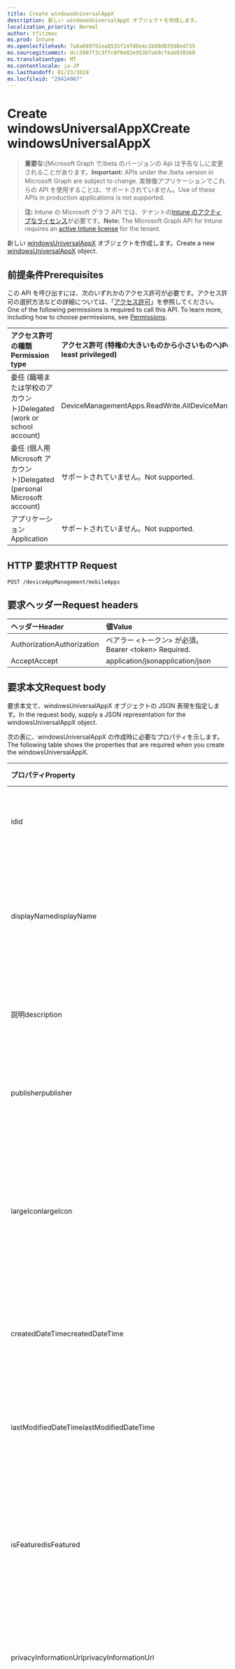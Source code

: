 ```yaml
---
title: Create windowsUniversalAppX
description: 新しい windowsUniversalAppX オブジェクトを作成します。
localization_priority: Normal
author: tfitzmac
ms.prod: Intune
ms.openlocfilehash: 7a8a089791ea8535f14fd8e4c1b80d83588ed735
ms.sourcegitcommit: dcc5907f2c3ffc0f0e82e953b7ab9cf4ab938360
ms.translationtype: MT
ms.contentlocale: ja-JP
ms.lasthandoff: 01/23/2019
ms.locfileid: "29424967"
---
```

# <a name="create-windowsuniversalappx"></a><span data-ttu-id="f3a20-103">Create windowsUniversalAppX</span><span class="sxs-lookup"><span data-stu-id="f3a20-103">Create windowsUniversalAppX</span></span>

> <span data-ttu-id="f3a20-104">**重要な:**[Microsoft Graph で/beta のバージョンの Api は予告なしに変更されることがあります。</span><span class="sxs-lookup"><span data-stu-id="f3a20-104">**Important:** APIs under the /beta version in Microsoft Graph are subject to change.</span></span> <span data-ttu-id="f3a20-105">実稼働アプリケーションでこれらの API を使用することは、サポートされていません。</span><span class="sxs-lookup"><span data-stu-id="f3a20-105">Use of these APIs in production applications is not supported.</span></span>

> <span data-ttu-id="f3a20-106">**注:** Intune の Microsoft グラフ API では、テナントの[Intune のアクティブなライセンス](https://go.microsoft.com/fwlink/?linkid=839381)が必要です。</span><span class="sxs-lookup"><span data-stu-id="f3a20-106">**Note:** The Microsoft Graph API for Intune requires an [active Intune license](https://go.microsoft.com/fwlink/?linkid=839381) for the tenant.</span></span>

<span data-ttu-id="f3a20-107">新しい [windowsUniversalAppX](../resources/intune-apps-windowsuniversalappx.md) オブジェクトを作成します。</span><span class="sxs-lookup"><span data-stu-id="f3a20-107">Create a new [windowsUniversalAppX](../resources/intune-apps-windowsuniversalappx.md) object.</span></span>

## <a name="prerequisites"></a><span data-ttu-id="f3a20-108">前提条件</span><span class="sxs-lookup"><span data-stu-id="f3a20-108">Prerequisites</span></span>
<span data-ttu-id="f3a20-p102">この API を呼び出すには、次のいずれかのアクセス許可が必要です。アクセス許可の選択方法などの詳細については、「[アクセス許可](/concepts/permissions-reference.md)」を参照してください。</span><span class="sxs-lookup"><span data-stu-id="f3a20-p102">One of the following permissions is required to call this API. To learn more, including how to choose permissions, see [Permissions](/concepts/permissions-reference.md).</span></span>

|<span data-ttu-id="f3a20-111">アクセス許可の種類</span><span class="sxs-lookup"><span data-stu-id="f3a20-111">Permission type</span></span>|<span data-ttu-id="f3a20-112">アクセス許可 (特権の大きいものから小さいものへ)</span><span class="sxs-lookup"><span data-stu-id="f3a20-112">Permissions (from most to least privileged)</span></span>|
|:---|:---|
|<span data-ttu-id="f3a20-113">委任 (職場または学校のアカウント)</span><span class="sxs-lookup"><span data-stu-id="f3a20-113">Delegated (work or school account)</span></span>|<span data-ttu-id="f3a20-114">DeviceManagementApps.ReadWrite.All</span><span class="sxs-lookup"><span data-stu-id="f3a20-114">DeviceManagementApps.ReadWrite.All</span></span>|
|<span data-ttu-id="f3a20-115">委任 (個人用 Microsoft アカウント)</span><span class="sxs-lookup"><span data-stu-id="f3a20-115">Delegated (personal Microsoft account)</span></span>|<span data-ttu-id="f3a20-116">サポートされていません。</span><span class="sxs-lookup"><span data-stu-id="f3a20-116">Not supported.</span></span>|
|<span data-ttu-id="f3a20-117">アプリケーション</span><span class="sxs-lookup"><span data-stu-id="f3a20-117">Application</span></span>|<span data-ttu-id="f3a20-118">サポートされていません。</span><span class="sxs-lookup"><span data-stu-id="f3a20-118">Not supported.</span></span>|

## <a name="http-request"></a><span data-ttu-id="f3a20-119">HTTP 要求</span><span class="sxs-lookup"><span data-stu-id="f3a20-119">HTTP Request</span></span>
<!-- {
  "blockType": "ignored"
}
-->
``` http
POST /deviceAppManagement/mobileApps
```

## <a name="request-headers"></a><span data-ttu-id="f3a20-120">要求ヘッダー</span><span class="sxs-lookup"><span data-stu-id="f3a20-120">Request headers</span></span>
|<span data-ttu-id="f3a20-121">ヘッダー</span><span class="sxs-lookup"><span data-stu-id="f3a20-121">Header</span></span>|<span data-ttu-id="f3a20-122">値</span><span class="sxs-lookup"><span data-stu-id="f3a20-122">Value</span></span>|
|:---|:---|
|<span data-ttu-id="f3a20-123">Authorization</span><span class="sxs-lookup"><span data-stu-id="f3a20-123">Authorization</span></span>|<span data-ttu-id="f3a20-124">ベアラー &lt;トークン&gt; が必須。</span><span class="sxs-lookup"><span data-stu-id="f3a20-124">Bearer &lt;token&gt; Required.</span></span>|
|<span data-ttu-id="f3a20-125">Accept</span><span class="sxs-lookup"><span data-stu-id="f3a20-125">Accept</span></span>|<span data-ttu-id="f3a20-126">application/json</span><span class="sxs-lookup"><span data-stu-id="f3a20-126">application/json</span></span>|

## <a name="request-body"></a><span data-ttu-id="f3a20-127">要求本文</span><span class="sxs-lookup"><span data-stu-id="f3a20-127">Request body</span></span>
<span data-ttu-id="f3a20-128">要求本文で、windowsUniversalAppX オブジェクトの JSON 表現を指定します。</span><span class="sxs-lookup"><span data-stu-id="f3a20-128">In the request body, supply a JSON representation for the windowsUniversalAppX object.</span></span>

<span data-ttu-id="f3a20-129">次の表に、windowsUniversalAppX の作成時に必要なプロパティを示します。</span><span class="sxs-lookup"><span data-stu-id="f3a20-129">The following table shows the properties that are required when you create the windowsUniversalAppX.</span></span>

|<span data-ttu-id="f3a20-130">プロパティ</span><span class="sxs-lookup"><span data-stu-id="f3a20-130">Property</span></span>|<span data-ttu-id="f3a20-131">型</span><span class="sxs-lookup"><span data-stu-id="f3a20-131">Type</span></span>|<span data-ttu-id="f3a20-132">説明</span><span class="sxs-lookup"><span data-stu-id="f3a20-132">Description</span></span>|
|:---|:---|:---|
|<span data-ttu-id="f3a20-133">id</span><span class="sxs-lookup"><span data-stu-id="f3a20-133">id</span></span>|<span data-ttu-id="f3a20-134">String</span><span class="sxs-lookup"><span data-stu-id="f3a20-134">String</span></span>|<span data-ttu-id="f3a20-135">エンティティのキー。</span><span class="sxs-lookup"><span data-stu-id="f3a20-135">Key of the entity.</span></span> <span data-ttu-id="f3a20-136">[mobileApp](../resources/intune-apps-mobileapp.md) から継承します</span><span class="sxs-lookup"><span data-stu-id="f3a20-136">Inherited from [mobileApp](../resources/intune-apps-mobileapp.md)</span></span>|
|<span data-ttu-id="f3a20-137">displayName</span><span class="sxs-lookup"><span data-stu-id="f3a20-137">displayName</span></span>|<span data-ttu-id="f3a20-138">String</span><span class="sxs-lookup"><span data-stu-id="f3a20-138">String</span></span>|<span data-ttu-id="f3a20-139">管理者が提供またはインポートしたアプリのタイトル。</span><span class="sxs-lookup"><span data-stu-id="f3a20-139">The admin provided or imported title of the app.</span></span> <span data-ttu-id="f3a20-140">[mobileApp](../resources/intune-apps-mobileapp.md) から継承します</span><span class="sxs-lookup"><span data-stu-id="f3a20-140">Inherited from [mobileApp](../resources/intune-apps-mobileapp.md)</span></span>|
|<span data-ttu-id="f3a20-141">説明</span><span class="sxs-lookup"><span data-stu-id="f3a20-141">description</span></span>|<span data-ttu-id="f3a20-142">String</span><span class="sxs-lookup"><span data-stu-id="f3a20-142">String</span></span>|<span data-ttu-id="f3a20-143">アプリの説明。</span><span class="sxs-lookup"><span data-stu-id="f3a20-143">The description of the app.</span></span> <span data-ttu-id="f3a20-144">[mobileApp](../resources/intune-apps-mobileapp.md) から継承します</span><span class="sxs-lookup"><span data-stu-id="f3a20-144">Inherited from [mobileApp](../resources/intune-apps-mobileapp.md)</span></span>|
|<span data-ttu-id="f3a20-145">publisher</span><span class="sxs-lookup"><span data-stu-id="f3a20-145">publisher</span></span>|<span data-ttu-id="f3a20-146">String</span><span class="sxs-lookup"><span data-stu-id="f3a20-146">String</span></span>|<span data-ttu-id="f3a20-147">アプリの発行元。</span><span class="sxs-lookup"><span data-stu-id="f3a20-147">The publisher of the app.</span></span> <span data-ttu-id="f3a20-148">[mobileApp](../resources/intune-apps-mobileapp.md) から継承します</span><span class="sxs-lookup"><span data-stu-id="f3a20-148">Inherited from [mobileApp](../resources/intune-apps-mobileapp.md)</span></span>|
|<span data-ttu-id="f3a20-149">largeIcon</span><span class="sxs-lookup"><span data-stu-id="f3a20-149">largeIcon</span></span>|[<span data-ttu-id="f3a20-150">mimeContent</span><span class="sxs-lookup"><span data-stu-id="f3a20-150">mimeContent</span></span>](../resources/intune-shared-mimecontent.md)|<span data-ttu-id="f3a20-151">アプリの詳細に表示され、アイコンのアップロードに使用される大きなアイコン。</span><span class="sxs-lookup"><span data-stu-id="f3a20-151">The large icon, to be displayed in the app details and used for upload of the icon.</span></span> <span data-ttu-id="f3a20-152">[mobileApp](../resources/intune-apps-mobileapp.md) から継承します</span><span class="sxs-lookup"><span data-stu-id="f3a20-152">Inherited from [mobileApp](../resources/intune-apps-mobileapp.md)</span></span>|
|<span data-ttu-id="f3a20-153">createdDateTime</span><span class="sxs-lookup"><span data-stu-id="f3a20-153">createdDateTime</span></span>|<span data-ttu-id="f3a20-154">DateTimeOffset</span><span class="sxs-lookup"><span data-stu-id="f3a20-154">DateTimeOffset</span></span>|<span data-ttu-id="f3a20-155">アプリが作成された日時。</span><span class="sxs-lookup"><span data-stu-id="f3a20-155">The date and time the app was created.</span></span> <span data-ttu-id="f3a20-156">[mobileApp](../resources/intune-apps-mobileapp.md) から継承します</span><span class="sxs-lookup"><span data-stu-id="f3a20-156">Inherited from [mobileApp](../resources/intune-apps-mobileapp.md)</span></span>|
|<span data-ttu-id="f3a20-157">lastModifiedDateTime</span><span class="sxs-lookup"><span data-stu-id="f3a20-157">lastModifiedDateTime</span></span>|<span data-ttu-id="f3a20-158">DateTimeOffset</span><span class="sxs-lookup"><span data-stu-id="f3a20-158">DateTimeOffset</span></span>|<span data-ttu-id="f3a20-159">アプリが最後に変更された日時。</span><span class="sxs-lookup"><span data-stu-id="f3a20-159">The date and time the app was last modified.</span></span> <span data-ttu-id="f3a20-160">[mobileApp](../resources/intune-apps-mobileapp.md) から継承します</span><span class="sxs-lookup"><span data-stu-id="f3a20-160">Inherited from [mobileApp](../resources/intune-apps-mobileapp.md)</span></span>|
|<span data-ttu-id="f3a20-161">isFeatured</span><span class="sxs-lookup"><span data-stu-id="f3a20-161">isFeatured</span></span>|<span data-ttu-id="f3a20-162">Boolean</span><span class="sxs-lookup"><span data-stu-id="f3a20-162">Boolean</span></span>|<span data-ttu-id="f3a20-163">アプリが管理者のおすすめとしてマークされたかどうかを示す値。[mobileApp](../resources/intune-apps-mobileapp.md) から継承します</span><span class="sxs-lookup"><span data-stu-id="f3a20-163">The value indicating whether the app is marked as featured by the admin. Inherited from [mobileApp](../resources/intune-apps-mobileapp.md)</span></span>|
|<span data-ttu-id="f3a20-164">privacyInformationUrl</span><span class="sxs-lookup"><span data-stu-id="f3a20-164">privacyInformationUrl</span></span>|<span data-ttu-id="f3a20-165">String</span><span class="sxs-lookup"><span data-stu-id="f3a20-165">String</span></span>|<span data-ttu-id="f3a20-166">プライバシーに関する声明の URL。</span><span class="sxs-lookup"><span data-stu-id="f3a20-166">The privacy statement Url.</span></span> <span data-ttu-id="f3a20-167">[mobileApp](../resources/intune-apps-mobileapp.md) から継承します</span><span class="sxs-lookup"><span data-stu-id="f3a20-167">Inherited from [mobileApp](../resources/intune-apps-mobileapp.md)</span></span>|
|<span data-ttu-id="f3a20-168">informationUrl</span><span class="sxs-lookup"><span data-stu-id="f3a20-168">informationUrl</span></span>|<span data-ttu-id="f3a20-169">String</span><span class="sxs-lookup"><span data-stu-id="f3a20-169">String</span></span>|<span data-ttu-id="f3a20-170">詳細情報の URL。</span><span class="sxs-lookup"><span data-stu-id="f3a20-170">The more information Url.</span></span> <span data-ttu-id="f3a20-171">[mobileApp](../resources/intune-apps-mobileapp.md) から継承します</span><span class="sxs-lookup"><span data-stu-id="f3a20-171">Inherited from [mobileApp](../resources/intune-apps-mobileapp.md)</span></span>|
|<span data-ttu-id="f3a20-172">owner</span><span class="sxs-lookup"><span data-stu-id="f3a20-172">owner</span></span>|<span data-ttu-id="f3a20-173">String</span><span class="sxs-lookup"><span data-stu-id="f3a20-173">String</span></span>|<span data-ttu-id="f3a20-174">アプリの所有者。</span><span class="sxs-lookup"><span data-stu-id="f3a20-174">The owner of the app.</span></span> <span data-ttu-id="f3a20-175">[mobileApp](../resources/intune-apps-mobileapp.md) から継承します</span><span class="sxs-lookup"><span data-stu-id="f3a20-175">Inherited from [mobileApp](../resources/intune-apps-mobileapp.md)</span></span>|
|<span data-ttu-id="f3a20-176">developer</span><span class="sxs-lookup"><span data-stu-id="f3a20-176">developer</span></span>|<span data-ttu-id="f3a20-177">String</span><span class="sxs-lookup"><span data-stu-id="f3a20-177">String</span></span>|<span data-ttu-id="f3a20-178">アプリの開発者。</span><span class="sxs-lookup"><span data-stu-id="f3a20-178">The developer of the app.</span></span> <span data-ttu-id="f3a20-179">[mobileApp](../resources/intune-apps-mobileapp.md) から継承します</span><span class="sxs-lookup"><span data-stu-id="f3a20-179">Inherited from [mobileApp](../resources/intune-apps-mobileapp.md)</span></span>|
|<span data-ttu-id="f3a20-180">notes</span><span class="sxs-lookup"><span data-stu-id="f3a20-180">notes</span></span>|<span data-ttu-id="f3a20-181">String</span><span class="sxs-lookup"><span data-stu-id="f3a20-181">String</span></span>|<span data-ttu-id="f3a20-182">アプリ用のメモ。</span><span class="sxs-lookup"><span data-stu-id="f3a20-182">Notes for the app.</span></span> <span data-ttu-id="f3a20-183">[mobileApp](../resources/intune-apps-mobileapp.md) から継承します</span><span class="sxs-lookup"><span data-stu-id="f3a20-183">Inherited from [mobileApp](../resources/intune-apps-mobileapp.md)</span></span>|
|<span data-ttu-id="f3a20-184">uploadState</span><span class="sxs-lookup"><span data-stu-id="f3a20-184">uploadState</span></span>|<span data-ttu-id="f3a20-185">Int32</span><span class="sxs-lookup"><span data-stu-id="f3a20-185">Int32</span></span>|<span data-ttu-id="f3a20-186">アップロードの状態です。</span><span class="sxs-lookup"><span data-stu-id="f3a20-186">The upload state.</span></span> <span data-ttu-id="f3a20-187">[mobileApp](../resources/intune-apps-mobileapp.md) から継承します</span><span class="sxs-lookup"><span data-stu-id="f3a20-187">Inherited from [mobileApp](../resources/intune-apps-mobileapp.md)</span></span>|
|<span data-ttu-id="f3a20-188">publishingState</span><span class="sxs-lookup"><span data-stu-id="f3a20-188">publishingState</span></span>|[<span data-ttu-id="f3a20-189">mobileAppPublishingState</span><span class="sxs-lookup"><span data-stu-id="f3a20-189">mobileAppPublishingState</span></span>](../resources/intune-apps-mobileapppublishingstate.md)|<span data-ttu-id="f3a20-190">アプリの発行の状態。</span><span class="sxs-lookup"><span data-stu-id="f3a20-190">The publishing state for the app.</span></span> <span data-ttu-id="f3a20-191">アプリが発行されていない限り、アプリを割り当てることができません。</span><span class="sxs-lookup"><span data-stu-id="f3a20-191">The app cannot be assigned unless the app is published.</span></span> <span data-ttu-id="f3a20-192">[MobileApp](../resources/intune-apps-mobileapp.md)から継承されます。</span><span class="sxs-lookup"><span data-stu-id="f3a20-192">Inherited from [mobileApp](../resources/intune-apps-mobileapp.md).</span></span> <span data-ttu-id="f3a20-193">可能な値は、`notPublished`、`processing`、`published` です。</span><span class="sxs-lookup"><span data-stu-id="f3a20-193">Possible values are: `notPublished`, `processing`, `published`.</span></span>|
|<span data-ttu-id="f3a20-194">isAssigned</span><span class="sxs-lookup"><span data-stu-id="f3a20-194">isAssigned</span></span>|<span data-ttu-id="f3a20-195">Boolean</span><span class="sxs-lookup"><span data-stu-id="f3a20-195">Boolean</span></span>|<span data-ttu-id="f3a20-196">アプリケーションが少なくとも 1 つのグループに割り当てられているかどうかを示す値です。</span><span class="sxs-lookup"><span data-stu-id="f3a20-196">The value indicating whether the app is assigned to at least one group.</span></span> <span data-ttu-id="f3a20-197">[mobileApp](../resources/intune-apps-mobileapp.md) から継承します</span><span class="sxs-lookup"><span data-stu-id="f3a20-197">Inherited from [mobileApp](../resources/intune-apps-mobileapp.md)</span></span>|
|<span data-ttu-id="f3a20-198">roleScopeTagIds</span><span class="sxs-lookup"><span data-stu-id="f3a20-198">roleScopeTagIds</span></span>|<span data-ttu-id="f3a20-199">String コレクション</span><span class="sxs-lookup"><span data-stu-id="f3a20-199">String collection</span></span>|<span data-ttu-id="f3a20-200">このモバイル アプリケーションのスコープのタグ id の一覧です。</span><span class="sxs-lookup"><span data-stu-id="f3a20-200">List of scope tag ids for this mobile app.</span></span> <span data-ttu-id="f3a20-201">[mobileApp](../resources/intune-apps-mobileapp.md) から継承します</span><span class="sxs-lookup"><span data-stu-id="f3a20-201">Inherited from [mobileApp](../resources/intune-apps-mobileapp.md)</span></span>|
|<span data-ttu-id="f3a20-202">committedContentVersion</span><span class="sxs-lookup"><span data-stu-id="f3a20-202">committedContentVersion</span></span>|<span data-ttu-id="f3a20-203">String</span><span class="sxs-lookup"><span data-stu-id="f3a20-203">String</span></span>|<span data-ttu-id="f3a20-204">内部にコミットされたコンテンツのバージョン。</span><span class="sxs-lookup"><span data-stu-id="f3a20-204">The internal committed content version.</span></span> <span data-ttu-id="f3a20-205">[mobileLobApp](../resources/intune-apps-mobilelobapp.md) から継承します</span><span class="sxs-lookup"><span data-stu-id="f3a20-205">Inherited from [mobileLobApp](../resources/intune-apps-mobilelobapp.md)</span></span>|
|<span data-ttu-id="f3a20-206">fileName</span><span class="sxs-lookup"><span data-stu-id="f3a20-206">fileName</span></span>|<span data-ttu-id="f3a20-207">String</span><span class="sxs-lookup"><span data-stu-id="f3a20-207">String</span></span>|<span data-ttu-id="f3a20-208">メインの Lob アプリケーションのファイル名。</span><span class="sxs-lookup"><span data-stu-id="f3a20-208">The name of the main Lob application file.</span></span> <span data-ttu-id="f3a20-209">[mobileLobApp](../resources/intune-apps-mobilelobapp.md) から継承します</span><span class="sxs-lookup"><span data-stu-id="f3a20-209">Inherited from [mobileLobApp](../resources/intune-apps-mobilelobapp.md)</span></span>|
|<span data-ttu-id="f3a20-210">size</span><span class="sxs-lookup"><span data-stu-id="f3a20-210">size</span></span>|<span data-ttu-id="f3a20-211">Int64</span><span class="sxs-lookup"><span data-stu-id="f3a20-211">Int64</span></span>|<span data-ttu-id="f3a20-212">アップロードされたすべてのファイルを含む合計サイズ。</span><span class="sxs-lookup"><span data-stu-id="f3a20-212">The total size, including all uploaded files.</span></span> <span data-ttu-id="f3a20-213">[mobileLobApp](../resources/intune-apps-mobilelobapp.md) から継承します</span><span class="sxs-lookup"><span data-stu-id="f3a20-213">Inherited from [mobileLobApp](../resources/intune-apps-mobilelobapp.md)</span></span>|
|<span data-ttu-id="f3a20-214">applicableArchitectures</span><span class="sxs-lookup"><span data-stu-id="f3a20-214">applicableArchitectures</span></span>|[<span data-ttu-id="f3a20-215">windowsArchitecture</span><span class="sxs-lookup"><span data-stu-id="f3a20-215">windowsArchitecture</span></span>](../resources/intune-apps-windowsarchitecture.md)|<span data-ttu-id="f3a20-216">このアプリを実行できる Windows アーキテクチャ。</span><span class="sxs-lookup"><span data-stu-id="f3a20-216">The Windows architecture(s) for which this app can run on.</span></span> <span data-ttu-id="f3a20-217">使用可能な値: `none`、`x86`、`x64`、`arm`、`neutral`、`arm64`。</span><span class="sxs-lookup"><span data-stu-id="f3a20-217">Possible values are: `none`, `x86`, `x64`, `arm`, `neutral`, `arm64`.</span></span>|
|<span data-ttu-id="f3a20-218">applicableDeviceTypes</span><span class="sxs-lookup"><span data-stu-id="f3a20-218">applicableDeviceTypes</span></span>|[<span data-ttu-id="f3a20-219">windowsDeviceType</span><span class="sxs-lookup"><span data-stu-id="f3a20-219">windowsDeviceType</span></span>](../resources/intune-apps-windowsdevicetype.md)|<span data-ttu-id="f3a20-220">このアプリを実行できる Windows デバイスの種類。</span><span class="sxs-lookup"><span data-stu-id="f3a20-220">The Windows device type(s) for which this app can run on.</span></span> <span data-ttu-id="f3a20-221">可能な値は、`none`、`desktop`、`mobile`、`holographic`、`team` です。</span><span class="sxs-lookup"><span data-stu-id="f3a20-221">Possible values are: `none`, `desktop`, `mobile`, `holographic`, `team`.</span></span>|
|<span data-ttu-id="f3a20-222">identityName</span><span class="sxs-lookup"><span data-stu-id="f3a20-222">identityName</span></span>|<span data-ttu-id="f3a20-223">String</span><span class="sxs-lookup"><span data-stu-id="f3a20-223">String</span></span>|<span data-ttu-id="f3a20-224">ID 名。</span><span class="sxs-lookup"><span data-stu-id="f3a20-224">The Identity Name.</span></span>|
|<span data-ttu-id="f3a20-225">identityPublisherHash</span><span class="sxs-lookup"><span data-stu-id="f3a20-225">identityPublisherHash</span></span>|<span data-ttu-id="f3a20-226">String</span><span class="sxs-lookup"><span data-stu-id="f3a20-226">String</span></span>|<span data-ttu-id="f3a20-227">ID の発行元のハッシュ。</span><span class="sxs-lookup"><span data-stu-id="f3a20-227">The Identity Publisher Hash.</span></span>|
|<span data-ttu-id="f3a20-228">identityResourceIdentifier</span><span class="sxs-lookup"><span data-stu-id="f3a20-228">identityResourceIdentifier</span></span>|<span data-ttu-id="f3a20-229">String</span><span class="sxs-lookup"><span data-stu-id="f3a20-229">String</span></span>|<span data-ttu-id="f3a20-230">ID のリソースの識別子。</span><span class="sxs-lookup"><span data-stu-id="f3a20-230">The Identity Resource Identifier.</span></span>|
|<span data-ttu-id="f3a20-231">isBundle</span><span class="sxs-lookup"><span data-stu-id="f3a20-231">isBundle</span></span>|<span data-ttu-id="f3a20-232">Boolean</span><span class="sxs-lookup"><span data-stu-id="f3a20-232">Boolean</span></span>|<span data-ttu-id="f3a20-233">アプリがバンドルかどうかを示します。</span><span class="sxs-lookup"><span data-stu-id="f3a20-233">Whether or not the app is a bundle.</span></span>|
|<span data-ttu-id="f3a20-234">minimumSupportedOperatingSystem</span><span class="sxs-lookup"><span data-stu-id="f3a20-234">minimumSupportedOperatingSystem</span></span>|[<span data-ttu-id="f3a20-235">windowsMinimumOperatingSystem</span><span class="sxs-lookup"><span data-stu-id="f3a20-235">windowsMinimumOperatingSystem</span></span>](../resources/intune-apps-windowsminimumoperatingsystem.md)|<span data-ttu-id="f3a20-236">該当するオペレーティング システムの最小の値です。</span><span class="sxs-lookup"><span data-stu-id="f3a20-236">The value for the minimum applicable operating system.</span></span>|
|<span data-ttu-id="f3a20-237">identityVersion</span><span class="sxs-lookup"><span data-stu-id="f3a20-237">identityVersion</span></span>|<span data-ttu-id="f3a20-238">String</span><span class="sxs-lookup"><span data-stu-id="f3a20-238">String</span></span>|<span data-ttu-id="f3a20-239">ID のバージョン。</span><span class="sxs-lookup"><span data-stu-id="f3a20-239">The identity version.</span></span>|



## <a name="response"></a><span data-ttu-id="f3a20-240">応答</span><span class="sxs-lookup"><span data-stu-id="f3a20-240">Response</span></span>
<span data-ttu-id="f3a20-241">成功した場合、このメソッドは `201 Created` 応答コードと、応答本文で [windowsUniversalAppX](../resources/intune-apps-windowsuniversalappx.md) オブジェクトを返します。</span><span class="sxs-lookup"><span data-stu-id="f3a20-241">If successful, this method returns a `201 Created` response code and a [windowsUniversalAppX](../resources/intune-apps-windowsuniversalappx.md) object in the response body.</span></span>

## <a name="example"></a><span data-ttu-id="f3a20-242">例</span><span class="sxs-lookup"><span data-stu-id="f3a20-242">Example</span></span>

### <a name="request"></a><span data-ttu-id="f3a20-243">要求</span><span class="sxs-lookup"><span data-stu-id="f3a20-243">Request</span></span>
<span data-ttu-id="f3a20-244">以下は、要求の例です。</span><span class="sxs-lookup"><span data-stu-id="f3a20-244">Here is an example of the request.</span></span>
``` http
POST https://graph.microsoft.com/beta/deviceAppManagement/mobileApps
Content-type: application/json
Content-length: 1388

{
  "@odata.type": "#microsoft.graph.windowsUniversalAppX",
  "displayName": "Display Name value",
  "description": "Description value",
  "publisher": "Publisher value",
  "largeIcon": {
    "@odata.type": "microsoft.graph.mimeContent",
    "type": "Type value",
    "value": "dmFsdWU="
  },
  "isFeatured": true,
  "privacyInformationUrl": "https://example.com/privacyInformationUrl/",
  "informationUrl": "https://example.com/informationUrl/",
  "owner": "Owner value",
  "developer": "Developer value",
  "notes": "Notes value",
  "uploadState": 11,
  "publishingState": "processing",
  "isAssigned": true,
  "roleScopeTagIds": [
    "Role Scope Tag Ids value"
  ],
  "committedContentVersion": "Committed Content Version value",
  "fileName": "File Name value",
  "size": 4,
  "applicableArchitectures": "x86",
  "applicableDeviceTypes": "desktop",
  "identityName": "Identity Name value",
  "identityPublisherHash": "Identity Publisher Hash value",
  "identityResourceIdentifier": "Identity Resource Identifier value",
  "isBundle": true,
  "minimumSupportedOperatingSystem": {
    "@odata.type": "microsoft.graph.windowsMinimumOperatingSystem",
    "v8_0": true,
    "v8_1": true,
    "v10_0": true,
    "v10_1607": true,
    "v10_1703": true,
    "v10_1709": true,
    "v10_1803": true
  },
  "identityVersion": "Identity Version value"
}
```

### <a name="response"></a><span data-ttu-id="f3a20-245">応答</span><span class="sxs-lookup"><span data-stu-id="f3a20-245">Response</span></span>
<span data-ttu-id="f3a20-p124">以下は、応答の例です。注:簡潔にするために、ここに示す応答オブジェクトは切り詰められている場合があります。すべてのプロパティは実際の呼び出しから返されます。</span><span class="sxs-lookup"><span data-stu-id="f3a20-p124">Here is an example of the response. Note: The response object shown here may be truncated for brevity. All of the properties will be returned from an actual call.</span></span>
``` http
HTTP/1.1 201 Created
Content-Type: application/json
Content-Length: 1560

{
  "@odata.type": "#microsoft.graph.windowsUniversalAppX",
  "id": "4bc47eba-7eba-4bc4-ba7e-c44bba7ec44b",
  "displayName": "Display Name value",
  "description": "Description value",
  "publisher": "Publisher value",
  "largeIcon": {
    "@odata.type": "microsoft.graph.mimeContent",
    "type": "Type value",
    "value": "dmFsdWU="
  },
  "createdDateTime": "2017-01-01T00:02:43.5775965-08:00",
  "lastModifiedDateTime": "2017-01-01T00:00:35.1329464-08:00",
  "isFeatured": true,
  "privacyInformationUrl": "https://example.com/privacyInformationUrl/",
  "informationUrl": "https://example.com/informationUrl/",
  "owner": "Owner value",
  "developer": "Developer value",
  "notes": "Notes value",
  "uploadState": 11,
  "publishingState": "processing",
  "isAssigned": true,
  "roleScopeTagIds": [
    "Role Scope Tag Ids value"
  ],
  "committedContentVersion": "Committed Content Version value",
  "fileName": "File Name value",
  "size": 4,
  "applicableArchitectures": "x86",
  "applicableDeviceTypes": "desktop",
  "identityName": "Identity Name value",
  "identityPublisherHash": "Identity Publisher Hash value",
  "identityResourceIdentifier": "Identity Resource Identifier value",
  "isBundle": true,
  "minimumSupportedOperatingSystem": {
    "@odata.type": "microsoft.graph.windowsMinimumOperatingSystem",
    "v8_0": true,
    "v8_1": true,
    "v10_0": true,
    "v10_1607": true,
    "v10_1703": true,
    "v10_1709": true,
    "v10_1803": true
  },
  "identityVersion": "Identity Version value"
}
```





